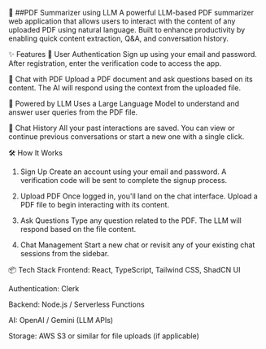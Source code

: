 📄 ##PDF Summarizer using LLM
A powerful LLM-based PDF summarizer web application that allows users to interact with the content of any uploaded PDF using natural language. Built to enhance productivity by enabling quick content extraction, Q&A, and conversation history.

✨ Features
🔐 User Authentication
Sign up using your email and password. After registration, enter the verification code to access the app.

💬 Chat with PDF
Upload a PDF document and ask questions based on its content. The AI will respond using the context from the uploaded file.

🧠 Powered by LLM
Uses a Large Language Model to understand and answer user queries from the PDF file.

💾 Chat History
All your past interactions are saved. You can view or continue previous conversations or start a new one with a single click.

🛠️ How It Works
1. Sign Up
Create an account using your email and password. A verification code will be sent to complete the signup process.

2. Upload PDF
Once logged in, you'll land on the chat interface. Upload a PDF file to begin interacting with its content.

3. Ask Questions
Type any question related to the PDF. The LLM will respond based on the file content.

4. Chat Management
Start a new chat or revisit any of your existing chat sessions from the sidebar.

📦 Tech Stack
Frontend: React, TypeScript, Tailwind CSS, ShadCN UI

Authentication: Clerk

Backend: Node.js / Serverless Functions

AI: OpenAI / Gemini (LLM APIs)

Storage: AWS S3 or similar for file uploads (if applicable)

